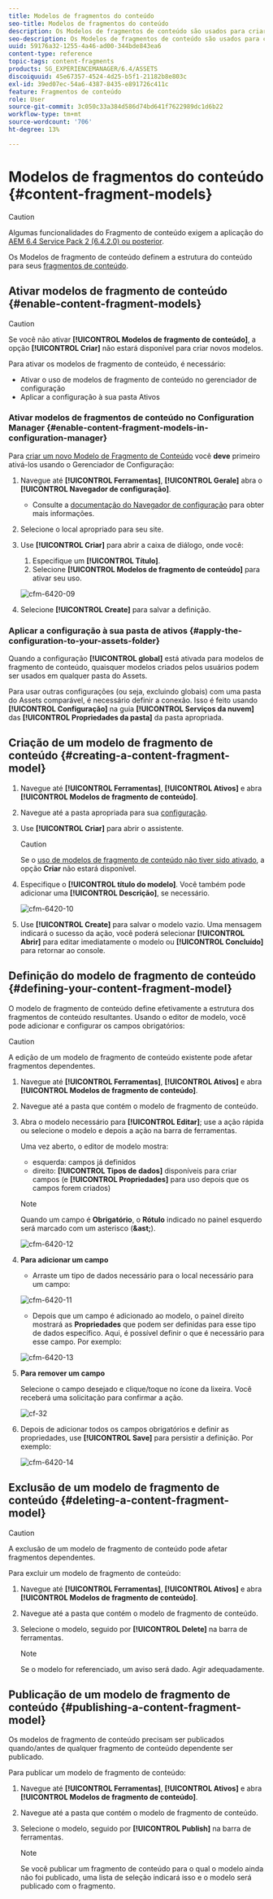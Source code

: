 ```yaml
---
title: Modelos de fragmentos do conteúdo
seo-title: Modelos de fragmentos do conteúdo
description: Os Modelos de fragmentos de conteúdo são usados para criar fragmentos de conteúdo com conteúdo estruturado.
seo-description: Os Modelos de fragmentos de conteúdo são usados para criar fragmentos de conteúdo com conteúdo estruturado.
uuid: 59176a32-1255-4a46-ad00-344bde843ea6
content-type: reference
topic-tags: content-fragments
products: SG_EXPERIENCEMANAGER/6.4/ASSETS
discoiquuid: 45e67357-4524-4d25-b5f1-21182b8e803c
exl-id: 39ed07ec-54a6-4387-8435-e891726c411c
feature: Fragmentos de conteúdo
role: User
source-git-commit: 3c050c33a384d586d74bd641f7622989dc1d6b22
workflow-type: tm+mt
source-wordcount: '706'
ht-degree: 13%

---
```


# Modelos de fragmentos do conteúdo {#content-fragment-models}

>[!CAUTION]
>
>Algumas funcionalidades do Fragmento de conteúdo exigem a aplicação do [AEM 6.4 Service Pack 2 (6.4.2.0) ou posterior](../release-notes/sp-release-notes.md).

Os Modelos de fragmento de conteúdo definem a estrutura do conteúdo para seus [fragmentos de conteúdo](content-fragments.md).

## Ativar modelos de fragmento de conteúdo {#enable-content-fragment-models}

>[!CAUTION]
>
>Se você não ativar **[!UICONTROL Modelos de fragmento de conteúdo]**, a opção **[!UICONTROL Criar]** não estará disponível para criar novos modelos.

Para ativar os modelos de fragmento de conteúdo, é necessário:

* Ativar o uso de modelos de fragmento de conteúdo no gerenciador de configuração
* Aplicar a configuração à sua pasta Ativos

### Ativar modelos de fragmentos de conteúdo no Configuration Manager {#enable-content-fragment-models-in-configuration-manager}

Para [criar um novo Modelo de Fragmento de Conteúdo](#creating-a-content-fragment-model) você **deve** primeiro ativá-los usando o Gerenciador de Configuração:

1. Navegue até **[!UICONTROL Ferramentas]**, **[!UICONTROL Gerale]** abra o **[!UICONTROL Navegador de configuração]**.
   * Consulte a [documentação do Navegador de configuração](/help/sites-administering/configurations.md) para obter mais informações.
1. Selecione o local apropriado para seu site.
1. Use **[!UICONTROL Criar]** para abrir a caixa de diálogo, onde você:

   1. Especifique um **[!UICONTROL Título]**.
   1. Selecione **[!UICONTROL Modelos de fragmento de conteúdo]** para ativar seu uso.

   ![cfm-6420-09](assets/cfm-6420-09.png)

1. Selecione **[!UICONTROL Create]** para salvar a definição.

### Aplicar a configuração à sua pasta de ativos {#apply-the-configuration-to-your-assets-folder}

Quando a configuração **[!UICONTROL global]** está ativada para modelos de fragmento de conteúdo, quaisquer modelos criados pelos usuários podem ser usados em qualquer pasta do Assets.

Para usar outras configurações (ou seja, excluindo globais) com uma pasta do Assets comparável, é necessário definir a conexão. Isso é feito usando **[!UICONTROL Configuração]** na guia **[!UICONTROL Serviços da nuvem]** das **[!UICONTROL Propriedades da pasta]** da pasta apropriada.

## Criação de um modelo de fragmento de conteúdo {#creating-a-content-fragment-model}

1. Navegue até **[!UICONTROL Ferramentas]**, **[!UICONTROL Ativos]** e abra **[!UICONTROL Modelos de fragmento de conteúdo]**.
1. Navegue até a pasta apropriada para sua [configuração](#enable-content-fragment-models).
1. Use **[!UICONTROL Criar]** para abrir o assistente.

   >[!CAUTION]
   >
   >Se o [uso de modelos de fragmento de conteúdo não tiver sido ativado](#enable-content-fragment-models), a opção **Criar** não estará disponível.

1. Especifique o **[!UICONTROL título do modelo]**. Você também pode adicionar uma **[!UICONTROL Descrição]**, se necessário.

   ![cfm-6420-10](assets/cfm-6420-10.png)

1. Use **[!UICONTROL Create]** para salvar o modelo vazio. Uma mensagem indicará o sucesso da ação, você poderá selecionar **[!UICONTROL Abrir]** para editar imediatamente o modelo ou **[!UICONTROL Concluído]** para retornar ao console.

## Definição do modelo de fragmento de conteúdo {#defining-your-content-fragment-model}

O modelo de fragmento de conteúdo define efetivamente a estrutura dos fragmentos de conteúdo resultantes. Usando o editor de modelo, você pode adicionar e configurar os campos obrigatórios:

>[!CAUTION]
>
>A edição de um modelo de fragmento de conteúdo existente pode afetar fragmentos dependentes.

1. Navegue até **[!UICONTROL Ferramentas]**, **[!UICONTROL Ativos]** e abra **[!UICONTROL Modelos de fragmento de conteúdo]**.

1. Navegue até a pasta que contém o modelo de fragmento de conteúdo.
1. Abra o modelo necessário para **[!UICONTROL Editar]**; use a ação rápida ou selecione o modelo e depois a ação na barra de ferramentas.

   Uma vez aberto, o editor de modelo mostra:

   * esquerda: campos já definidos
   * direito: **[!UICONTROL Tipos de dados]** disponíveis para criar campos (e **[!UICONTROL Propriedades]** para uso depois que os campos forem criados)

   >[!NOTE]
   >
   >Quando um campo é **Obrigatório**, o **Rótulo** indicado no painel esquerdo será marcado com um asterisco (**&amp;ast;**).

   ![cfm-6420-12](assets/cfm-6420-12.png)

1. **Para adicionar um campo**

   * Arraste um tipo de dados necessário para o local necessário para um campo:

   ![cfm-6420-11](assets/cfm-6420-11.png)

   * Depois que um campo é adicionado ao modelo, o painel direito mostrará as **Propriedades** que podem ser definidas para esse tipo de dados específico. Aqui, é possível definir o que é necessário para esse campo. Por exemplo:

   ![cfm-6420-13](assets/cfm-6420-13.png)

1. **Para remover um campo**

   Selecione o campo desejado e clique/toque no ícone da lixeira. Você receberá uma solicitação para confirmar a ação.

   ![cf-32](assets/cf-32.png)

1. Depois de adicionar todos os campos obrigatórios e definir as propriedades, use **[!UICONTROL Save]** para persistir a definição. Por exemplo:

   ![cfm-6420-14](assets/cfm-6420-14.png)

## Exclusão de um modelo de fragmento de conteúdo {#deleting-a-content-fragment-model}

>[!CAUTION]
>
>A exclusão de um modelo de fragmento de conteúdo pode afetar fragmentos dependentes.

Para excluir um modelo de fragmento de conteúdo:

1. Navegue até **[!UICONTROL Ferramentas]**, **[!UICONTROL Ativos]** e abra **[!UICONTROL Modelos de fragmento de conteúdo]**.

1. Navegue até a pasta que contém o modelo de fragmento de conteúdo.
1. Selecione o modelo, seguido por **[!UICONTROL Delete]** na barra de ferramentas.

   >[!NOTE]
   >
   >Se o modelo for referenciado, um aviso será dado. Agir adequadamente.

## Publicação de um modelo de fragmento de conteúdo {#publishing-a-content-fragment-model}

Os modelos de fragmento de conteúdo precisam ser publicados quando/antes de qualquer fragmento de conteúdo dependente ser publicado.

Para publicar um modelo de fragmento de conteúdo:

1. Navegue até **[!UICONTROL Ferramentas]**, **[!UICONTROL Ativos]** e abra **[!UICONTROL Modelos de fragmento de conteúdo]**.

1. Navegue até a pasta que contém o modelo de fragmento de conteúdo.
1. Selecione o modelo, seguido por **[!UICONTROL Publish]** na barra de ferramentas.

   >[!NOTE]
   >
   >Se você publicar um fragmento de conteúdo para o qual o modelo ainda não foi publicado, uma lista de seleção indicará isso e o modelo será publicado com o fragmento.

